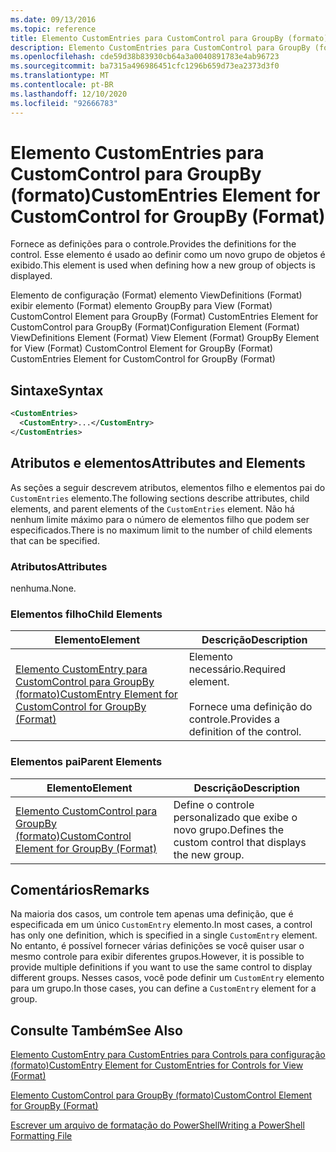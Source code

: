 ```yaml
---
ms.date: 09/13/2016
ms.topic: reference
title: Elemento CustomEntries para CustomControl para GroupBy (formato)
description: Elemento CustomEntries para CustomControl para GroupBy (formato)
ms.openlocfilehash: cde59d38b83930cb64a3a0040891783e4ab96723
ms.sourcegitcommit: ba7315a496986451cfc1296b659d73ea2373d3f0
ms.translationtype: MT
ms.contentlocale: pt-BR
ms.lasthandoff: 12/10/2020
ms.locfileid: "92666783"
---
```

# <a name="customentries-element-for-customcontrol-for-groupby-format"></a><span data-ttu-id="f4cd5-103">Elemento CustomEntries para CustomControl para GroupBy (formato)</span><span class="sxs-lookup"><span data-stu-id="f4cd5-103">CustomEntries Element for CustomControl for GroupBy (Format)</span></span>

<span data-ttu-id="f4cd5-104">Fornece as definições para o controle.</span><span class="sxs-lookup"><span data-stu-id="f4cd5-104">Provides the definitions for the control.</span></span> <span data-ttu-id="f4cd5-105">Esse elemento é usado ao definir como um novo grupo de objetos é exibido.</span><span class="sxs-lookup"><span data-stu-id="f4cd5-105">This element is used when defining how a new group of objects is displayed.</span></span>

<span data-ttu-id="f4cd5-106">Elemento de configuração (Format) elemento ViewDefinitions (Format) exibir elemento (Format) elemento GroupBy para View (Format) CustomControl Element para GroupBy (Format) CustomEntries Element for CustomControl para GroupBy (Format)</span><span class="sxs-lookup"><span data-stu-id="f4cd5-106">Configuration Element (Format) ViewDefinitions Element (Format) View Element (Format) GroupBy Element for View (Format) CustomControl Element for GroupBy (Format) CustomEntries Element for CustomControl for GroupBy (Format)</span></span>

## <a name="syntax"></a><span data-ttu-id="f4cd5-107">Sintaxe</span><span class="sxs-lookup"><span data-stu-id="f4cd5-107">Syntax</span></span>

```xml
<CustomEntries>
  <CustomEntry>...</CustomEntry>
</CustomEntries>
```

## <a name="attributes-and-elements"></a><span data-ttu-id="f4cd5-108">Atributos e elementos</span><span class="sxs-lookup"><span data-stu-id="f4cd5-108">Attributes and Elements</span></span>

<span data-ttu-id="f4cd5-109">As seções a seguir descrevem atributos, elementos filho e elementos pai do `CustomEntries` elemento.</span><span class="sxs-lookup"><span data-stu-id="f4cd5-109">The following sections describe attributes, child elements, and parent elements of the `CustomEntries` element.</span></span> <span data-ttu-id="f4cd5-110">Não há nenhum limite máximo para o número de elementos filho que podem ser especificados.</span><span class="sxs-lookup"><span data-stu-id="f4cd5-110">There is no maximum limit to the number of child elements that can be specified.</span></span>

### <a name="attributes"></a><span data-ttu-id="f4cd5-111">Atributos</span><span class="sxs-lookup"><span data-stu-id="f4cd5-111">Attributes</span></span>

<span data-ttu-id="f4cd5-112">nenhuma.</span><span class="sxs-lookup"><span data-stu-id="f4cd5-112">None.</span></span>

### <a name="child-elements"></a><span data-ttu-id="f4cd5-113">Elementos filho</span><span class="sxs-lookup"><span data-stu-id="f4cd5-113">Child Elements</span></span>

|<span data-ttu-id="f4cd5-114">Elemento</span><span class="sxs-lookup"><span data-stu-id="f4cd5-114">Element</span></span>|<span data-ttu-id="f4cd5-115">Descrição</span><span class="sxs-lookup"><span data-stu-id="f4cd5-115">Description</span></span>|
|-------------|-----------------|
|[<span data-ttu-id="f4cd5-116">Elemento CustomEntry para CustomControl para GroupBy (formato)</span><span class="sxs-lookup"><span data-stu-id="f4cd5-116">CustomEntry Element for CustomControl for GroupBy (Format)</span></span>](./customentry-element-for-customcontrol-for-groupby-format.md)|<span data-ttu-id="f4cd5-117">Elemento necessário.</span><span class="sxs-lookup"><span data-stu-id="f4cd5-117">Required element.</span></span><br /><br /> <span data-ttu-id="f4cd5-118">Fornece uma definição do controle.</span><span class="sxs-lookup"><span data-stu-id="f4cd5-118">Provides a definition of the control.</span></span>|

### <a name="parent-elements"></a><span data-ttu-id="f4cd5-119">Elementos pai</span><span class="sxs-lookup"><span data-stu-id="f4cd5-119">Parent Elements</span></span>

|<span data-ttu-id="f4cd5-120">Elemento</span><span class="sxs-lookup"><span data-stu-id="f4cd5-120">Element</span></span>|<span data-ttu-id="f4cd5-121">Descrição</span><span class="sxs-lookup"><span data-stu-id="f4cd5-121">Description</span></span>|
|-------------|-----------------|
|[<span data-ttu-id="f4cd5-122">Elemento CustomControl para GroupBy (formato)</span><span class="sxs-lookup"><span data-stu-id="f4cd5-122">CustomControl Element for GroupBy (Format)</span></span>](./customcontrol-element-for-groupby-format.md)|<span data-ttu-id="f4cd5-123">Define o controle personalizado que exibe o novo grupo.</span><span class="sxs-lookup"><span data-stu-id="f4cd5-123">Defines the custom control that displays the new group.</span></span>|

## <a name="remarks"></a><span data-ttu-id="f4cd5-124">Comentários</span><span class="sxs-lookup"><span data-stu-id="f4cd5-124">Remarks</span></span>

<span data-ttu-id="f4cd5-125">Na maioria dos casos, um controle tem apenas uma definição, que é especificada em um único `CustomEntry` elemento.</span><span class="sxs-lookup"><span data-stu-id="f4cd5-125">In most cases, a control has only one definition, which is specified in a single `CustomEntry` element.</span></span> <span data-ttu-id="f4cd5-126">No entanto, é possível fornecer várias definições se você quiser usar o mesmo controle para exibir diferentes grupos.</span><span class="sxs-lookup"><span data-stu-id="f4cd5-126">However, it is possible to provide multiple definitions if you want to use the same control to display different groups.</span></span> <span data-ttu-id="f4cd5-127">Nesses casos, você pode definir um `CustomEntry` elemento para um grupo.</span><span class="sxs-lookup"><span data-stu-id="f4cd5-127">In those cases, you can define a `CustomEntry` element for a group.</span></span>

## <a name="see-also"></a><span data-ttu-id="f4cd5-128">Consulte Também</span><span class="sxs-lookup"><span data-stu-id="f4cd5-128">See Also</span></span>

[<span data-ttu-id="f4cd5-129">Elemento CustomEntry para CustomEntries para Controls para configuração (formato)</span><span class="sxs-lookup"><span data-stu-id="f4cd5-129">CustomEntry Element for CustomEntries for Controls for View (Format)</span></span>](./customentry-element-for-customentries-for-controls-for-view-format.md)

[<span data-ttu-id="f4cd5-130">Elemento CustomControl para GroupBy (formato)</span><span class="sxs-lookup"><span data-stu-id="f4cd5-130">CustomControl Element for GroupBy (Format)</span></span>](./customcontrol-element-for-groupby-format.md)

[<span data-ttu-id="f4cd5-131">Escrever um arquivo de formatação do PowerShell</span><span class="sxs-lookup"><span data-stu-id="f4cd5-131">Writing a PowerShell Formatting File</span></span>](./writing-a-powershell-formatting-file.md)
